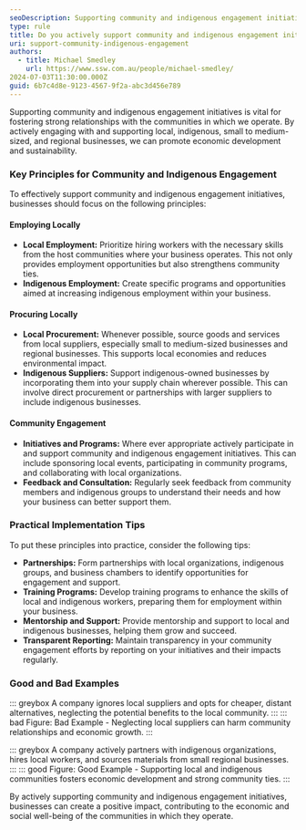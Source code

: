 ```yaml
---
seoDescription: Supporting community and indigenous engagement initiatives.
type: rule
title: Do you actively support community and indigenous engagement initiatives?
uri: support-community-indigenous-engagement
authors:
  - title: Michael Smedley
    url: https://www.ssw.com.au/people/michael-smedley/
2024-07-03T11:30:00.000Z
guid: 6b7c4d8e-9123-4567-9f2a-abc3d456e789
---
```


Supporting community and indigenous engagement initiatives is vital for fostering strong relationships with the communities in which we operate. By actively engaging with and supporting local, indigenous, small to medium-sized, and regional businesses, we can promote economic development and sustainability.

<!--endintro-->

### Key Principles for Community and Indigenous Engagement

To effectively support community and indigenous engagement initiatives, businesses should focus on the following principles:

#### Employing Locally

* **Local Employment:** Prioritize hiring workers with the necessary skills from the host communities where your business operates. This not only provides employment opportunities but also strengthens community ties.
* **Indigenous Employment:** Create specific programs and opportunities aimed at increasing indigenous employment within your business.

#### Procuring Locally

* **Local Procurement:** Whenever possible, source goods and services from local suppliers, especially small to medium-sized businesses and regional businesses. This supports local economies and reduces environmental impact.
* **Indigenous Suppliers:** Support indigenous-owned businesses by incorporating them into your supply chain wherever possible. This can involve direct procurement or partnerships with larger suppliers to include indigenous businesses.

#### Community Engagement

* **Initiatives and Programs:** Where ever appropriate actively participate in and support community and indigenous engagement initiatives. This can include sponsoring local events, participating in community programs, and collaborating with local organizations.
* **Feedback and Consultation:** Regularly seek feedback from community members and indigenous groups to understand their needs and how your business can better support them.

### Practical Implementation Tips

To put these principles into practice, consider the following tips:

* **Partnerships:** Form partnerships with local organizations, indigenous groups, and business chambers to identify opportunities for engagement and support.
* **Training Programs:** Develop training programs to enhance the skills of local and indigenous workers, preparing them for employment within your business.
* **Mentorship and Support:** Provide mentorship and support to local and indigenous businesses, helping them grow and succeed.
* **Transparent Reporting:** Maintain transparency in your community engagement efforts by reporting on your initiatives and their impacts regularly.

### Good and Bad Examples

::: greybox
A company ignores local suppliers and opts for cheaper, distant alternatives, neglecting the potential benefits to the local community.
:::
::: bad
Figure: Bad Example - Neglecting local suppliers can harm community relationships and economic growth.
:::

::: greybox
A company actively partners with indigenous organizations, hires local workers, and sources materials from small regional businesses.
:::
::: good
Figure: Good Example - Supporting local and indigenous communities fosters economic development and strong community ties.
:::

By actively supporting community and indigenous engagement initiatives, businesses can create a positive impact, contributing to the economic and social well-being of the communities in which they operate.
